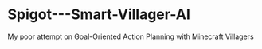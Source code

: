 # Spigot---Smart-Villager-AI
My poor attempt on Goal-Oriented Action Planning with Minecraft Villagers
